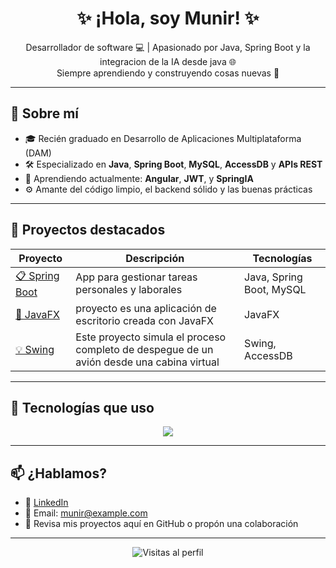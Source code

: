 <h1 align="center">✨ ¡Hola, soy Munir! ✨</h1>

<p align="center">
  Desarrollador de software 💻 | Apasionado por Java, Spring Boot y la integracion de la IA desde java 🌐  
  <br>
  Siempre aprendiendo y construyendo cosas nuevas 🚀
</p>

---

## 🧠 Sobre mí

- 🎓 Recién graduado en Desarrollo de Aplicaciones Multiplataforma (DAM)
- 🛠️ Especializado en **Java**, **Spring Boot**, **MySQL**, **AccessDB** y **APIs REST**
- 🌱 Aprendiendo actualmente: **Angular**, **JWT**, y **SpringIA**
- ⚙️ Amante del código limpio, el backend sólido y las buenas prácticas

---

## 🚀 Proyectos destacados

| Proyecto | Descripción | Tecnologías |
|---------|-------------|-------------|
| [📋 Spring Boot](https://github.com/MunirEm/BootApiRestandMysql) | App para gestionar tareas personales y laborales | Java, Spring Boot, MySQL |
| [🔐 JavaFX](https://github.com/MunirEm/javaFx) | proyecto es una aplicación de escritorio creada con JavaFX | JavaFX |
| [💡 Swing](https://github.com/MunirEm/control_vuelo) | Este proyecto simula el proceso completo de despegue de un avión desde una cabina virtual | Swing, AccessDB |

---

## 🧰 Tecnologías que uso

<div align="center">
  <img src="https://skillicons.dev/icons?i=java,spring,swing,js,ts,mysql,git,javafx,html,css" />
</div>

---

## 📫 ¿Hablamos?

- 💼 [LinkedIn](https://www.linkedin.com/in/tuusuario)
- 📧 Email: munir@example.com  
- 🐙 Revisa mis proyectos aquí en GitHub o propón una colaboración

---

<p align="center">
  <img src="https://komarev.com/ghpvc/?username=tuusuario&style=flat-square&color=blue" alt="Visitas al perfil"/>
</p>
